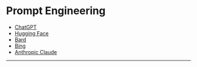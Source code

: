 # Prompt Engineering
- [ChatGPT](https://chat.openai.com/)
- [Hugging Face](https://huggingface.co/) 
- [Bard](https://bard.google.com/)
- [Bing](https://www.bing.com/search?form=MY0291&OCID=MY0291&q=Bing+AI&showconv=1)
- [Anthropic Claude](https://www.anthropic.com/index/introducing-claude)

---
<!--
### For Customers

- [a00 - Act as an English Translator and Improver](./pe/a00.md)
- [a01 - Act as a Linux Terminal](./pe/a01.md)


---

### For Developers
- ???
-->
